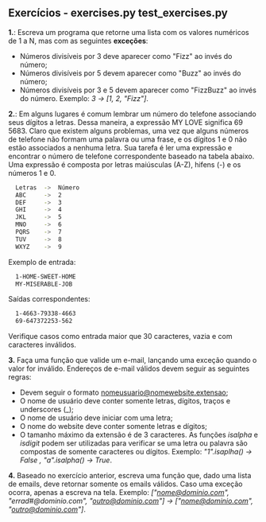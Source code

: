 ## Exercícios - exercises.py test_exercises.py

**1.**: Escreva um programa que retorne uma lista com os valores numéricos de 1 a N, mas com as seguintes **exceções**:
* Números divisíveis por 3 deve aparecer como "Fizz" ao invés do número;
* Números divisíveis por 5 devem aparecer como "Buzz" ao invés do número;
* Números divisíveis por 3 e 5 devem aparecer como "FizzBuzz" ao invés do número.
Exemplo: *3 -> [1, 2, "Fizz"]*.

**2.**: Em alguns lugares é comum lembrar um número do telefone associando seus dígitos a letras. Dessa maneira, a expressão MY LOVE significa 69 5683. Claro que existem alguns problemas, uma vez que alguns números de telefone não formam uma palavra ou uma frase, e os dígitos 1 e 0 não estão associados a nenhuma letra.
Sua tarefa é ler uma expressão e encontrar o número de telefone correspondente baseado na tabela abaixo. Uma expressão é composta por letras maiúsculas (A-Z), hifens (-) e os números 1 e 0.
```sh
  Letras  ->  Número
  ABC     ->  2
  DEF     ->  3
  GHI     ->  4
  JKL     ->  5
  MNO     ->  6
  PQRS    ->  7
  TUV     ->  8
  WXYZ    ->  9
```
Exemplo de entrada:
```sh
  1-HOME-SWEET-HOME
  MY-MISERABLE-JOB
```
Saídas correspondentes:
```sh
  1-4663-79338-4663
  69-647372253-562
```
Verifique casos como entrada maior que 30 caracteres, vazia e com caracteres inválidos.

**3.** Faça uma função que valide um e-mail, lançando uma exceção quando o valor for inválido. Endereços de e-mail válidos devem seguir as seguintes regras:
* Devem seguir o formato nomeusuario@nomewebsite.extensao;
* O nome de usuário deve conter somente letras, dígitos, traços e underscores (_);
* O nome de usuário deve iniciar com uma letra;
* O nome do website deve conter somente letras e dígitos;
* O tamanho máximo da extensão é de 3 caracteres.
As funções *isalpha* e *isdigit* podem ser utilizadas para verificar se uma letra ou palavra são compostas de somente caracteres ou dígitos.
Exemplo: *"1".isaplha() -> False , "a".isalpha() -> True*.

**4.** Baseado no exercício anterior, escreva uma função que, dado uma lista de emails, deve retornar somente os emails válidos. Caso uma exceção ocorra, apenas a escreva na tela.
Exemplo: *["nome@dominio.com", "errad#@dominio.com", "outro@dominio.com"] -> ["nome@dominio.com", "outro@dominio.com"]*.